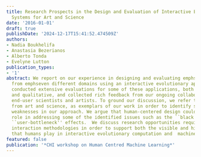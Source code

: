 ```yaml
---
title: Research Prospects in the Design and Evaluation of Interactive Evolutionary
  Systems for Art and Science
date: '2016-01-01'
draft: true
publishDate: '2024-12-17T15:41:52.474509Z'
authors:
- Nadia Boukhelifa
- Anastasia Bezerianos
- Alberto Tonda
- Evelyne Lutton
publication_types:
- '1'
abstract: We report on our experience in designing and evaluating emphseven applications
  from emphseven different domains using an interactive evolutionary approach. We
  conducted extensive evaluations for some of these applications, both quantitative
  and qualitative, and collected rich feedback from our ongoing collaborations with
  end-user scientists and artists. To ground our discussion, we refer to two applications,
  from art and science, as exemplars of our work in order to identify strengths and
  weaknesses in our approach. We argue that human-centered design could play an important
  role in addressing some of the identified issues such as the ``black box'' and the
  ``user-bottleneck'' effects.  We discuss research opportunities requiring human-computer
  interaction methodologies in order to support both the visible and hidden roles
  that humans play in interactive evolutionary computation and  machine learning.
featured: false
publication: '*CHI workshop on Human Centred Machine Learning*'
---
```


